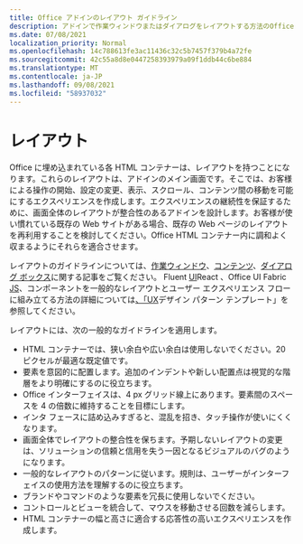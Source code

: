 ```yaml
---
title: Office アドインのレイアウト ガイドライン
description: アドインで作業ウィンドウまたはダイアログをレイアウトする方法のOfficeを取得します。
ms.date: 07/08/2021
localization_priority: Normal
ms.openlocfilehash: 14c788613fe3ac11436c32c5b7457f379b4a72fe
ms.sourcegitcommit: 42c55a8d8e0447258393979a09f1ddb44c6be884
ms.translationtype: MT
ms.contentlocale: ja-JP
ms.lasthandoff: 09/08/2021
ms.locfileid: "58937032"
---
```

# <a name="layout"></a>レイアウト

Office に埋め込まれている各 HTML コンテナーは、レイアウトを持つことになります。これらのレイアウトは、アドインのメイン画面です。そこでは、お客様による操作の開始、設定の変更、表示、スクロール、コンテンツ間の移動を可能にするエクスペリエンスを作成します。エクスペリエンスの継続性を保証するために、画面全体のレイアウトが整合性のあるアドインを設計します。お客様が使い慣れている既存の Web サイトがある場合、既存の Web ページのレイアウトを再利用することを検討してください。Office HTML コンテナー内に調和よく収まるようにそれらを適合させます。

レイアウトのガイドラインについては、[作業ウィンドウ](task-pane-add-ins.md)、[コンテンツ](content-add-ins.md)、[ダイアログ ボックス](dialog-boxes.md)に関する記事をご覧ください。 Fluent [UI](using-office-ui-fabric-react.md)React 、Office UI Fabric [JS](fabric-core.md)、コンポーネントを一般的なレイアウトとユーザー エクスペリエンス フローに組み立てる方法の詳細については[、「UX](ux-design-pattern-templates.md)デザイン パターン テンプレート」を参照してください。

レイアウトには、次の一般的なガイドラインを適用します。

- HTML コンテナーでは、狭い余白や広い余白は使用しないでください。20 ピクセルが最適な既定値です。
- 要素を意図的に配置します。追加のインデントや新しい配置点は視覚的な階層をより明確にするのに役立ちます。
- Office インターフェイスは、4 px グリッド線上にあります。要素間のスペースを 4 の倍数に維持することを目標にします。
- インタ フェースに詰め込みすぎると、混乱を招き、タッチ操作が使いにくくなります。
- 画面全体でレイアウトの整合性を保ちます。予期しないレイアウトの変更は、ソリューションの信頼と信用を失う一因となるビジュアルのバグのようになります。
- 一般的なレイアウトのパターンに従います。規則は、ユーザーがインターフェイスの使用方法を理解するのに役立ちます。
- ブランドやコマンドのような要素を冗長に使用しないでください。
- コントロールとビューを統合して、マウスを移動させる回数を減らします。
- HTML コンテナーの幅と高さに適合する応答性の高いエクスペリエンスを作成します。
